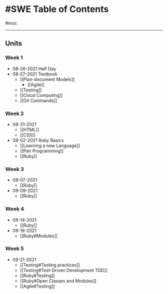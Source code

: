 # #SWE Table of Contents
#moc 

---

## Units
### Week 1
-  08-26-2021 Half Day
- 08-27-2021 Textbook
	- [[Plan-document Models]]
		- [[Agile]]
	- [[Testing]]
	- [[Cloud Computing]]
	- [[Git Commands]]

### Week 2
- 08-31-2021
	- [[HTML]]
	- [[CSS]]
- 09-02-2021 Ruby Basics
	- [[Learning a new Language]]
	- [[Pair Programming]]
	- [[Ruby]]

### Week 3
- 09-07-2021
	- [[Ruby]]
- 09-09-2021
	- [[Ruby]]

### Week 4
- 09-14-2021
	- [[Ruby]]
- 09-16-2021
	- [[Ruby#Modules]]

### Week 5
- 09-21-2021
	- [[Testing#Testing practices]]
	- [[Testing#Test-Driven Development TDD]]
	- [[Ruby#Testing]]
	- [[Ruby#Open Classes and Modules]]
	- [[Agile#Testing]]